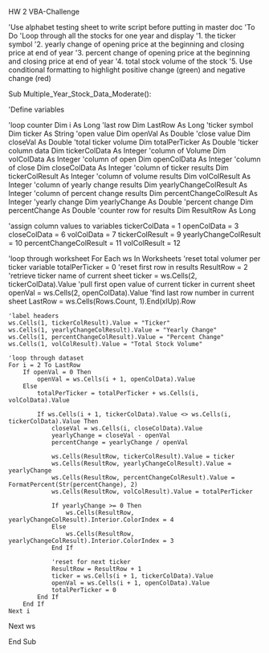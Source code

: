 HW 2 VBA-Challenge

'Use alphabet testing sheet to write script before putting in master doc
'To Do
'Loop through all the stocks for one year and display
'1. the ticker symbol
'2. yearly change of opening price at the beginning and closing price at end of year
'3. percent change of opening price at the beginning and closing price at end of year
'4. total stock volume of the stock
'5. Use conditional formatting to highlight positive change (green) and negative change (red)

Sub Multiple_Year_Stock_Data_Moderate():

'Define variables

'loop counter
Dim i As Long
'last row
Dim LastRow As Long
'ticker symbol
Dim ticker As String
'open value
Dim openVal As Double
'close value
Dim closeVal As Double
'total ticker volume
Dim totalPerTicker As Double
'ticker column data
Dim tickerColData As Integer
'column of Volume
Dim volColData As Integer
'column of open
Dim openColData As Integer
'column of close
Dim closeColData As Integer
'column of ticker results
Dim tickerColResult As Integer
'column of volume results
Dim volColResult As Integer
'column of yearly change results
Dim yearlyChangeColResult As Integer
'column of percent change results
Dim percentChangeColResult As Integer
'yearly change
Dim yearlyChange As Double
'percent change
Dim percentChange As Double
'counter row for results
Dim ResultRow As Long

'assign column values to variables
tickerColData = 1
openColData = 3
closeColData = 6
volColData = 7
tickerColResult = 9
yearlyChangeColResult = 10
percentChangeColResult = 11
volColResult = 12

'loop through worksheet
For Each ws In Worksheets
    'reset total volumer per ticker variable
    totalPerTicker = 0
    'reset first row in results
    ResultRow = 2
    'retrieve ticker name of current sheet
    ticker = ws.Cells(2, tickerColData).Value
    'pull first open value of current ticker in current sheet
    openVal = ws.Cells(2, openColData).Value
    'find last row number in current sheet
    LastRow = ws.Cells(Rows.Count, 1).End(xlUp).Row
    
    'label headers
    ws.Cells(1, tickerColResult).Value = "Ticker"
    ws.Cells(1, yearlyChangeColResult).Value = "Yearly Change"
    ws.Cells(1, percentChangeColResult).Value = "Percent Change"
    ws.Cells(1, volColResult).Value = "Total Stock Volume"
    
    'loop through dataset
    For i = 2 To LastRow
        If openVal = 0 Then
            openVal = ws.Cells(i + 1, openColData).Value
        Else
            totalPerTicker = totalPerTicker + ws.Cells(i, volColData).Value
            
            If ws.Cells(i + 1, tickerColData).Value <> ws.Cells(i, tickerColData).Value Then
                closeVal = ws.Cells(i, closeColData).Value
                yearlyChange = closeVal - openVal
                percentChange = yearlyChange / openVal
                
                ws.Cells(ResultRow, tickerColResult).Value = ticker
                ws.Cells(ResultRow, yearlyChangeColResult).Value = yearlyChange
                ws.Cells(ResultRow, percentChangeColResult).Value = FormatPercent(Str(percentChange), 2)
                ws.Cells(ResultRow, volColResult).Value = totalPerTicker
                
                If yearlyChange >= 0 Then
                    ws.Cells(ResultRow, yearlyChangeColResult).Interior.ColorIndex = 4
                Else
                    ws.Cells(ResultRow, yearlyChangeColResult).Interior.ColorIndex = 3
                End If
                
                'reset for next ticker
                ResultRow = ResultRow + 1
                ticker = ws.Cells(i + 1, tickerColData).Value
                openVal = ws.Cells(i + 1, openColData).Value
                totalPerTicker = 0
            End If
        End If
    Next i
Next ws
    
    

End Sub